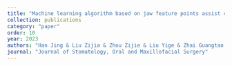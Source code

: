 ```yaml
---
title: "Machine learning algorithm based on jaw feature points assist complex maxillary and mandibular reconstruction"
collection: publications
category: "paper"
order: 10
year: 2023
authors: "Han Jing & Liu Zijia & Zhou Zijie & Liu Yige & Zhai Guangtao & Liu Jiannan"
journal: "Journal of Stomatology, Oral and Maxillofacial Surgery"
---
```

